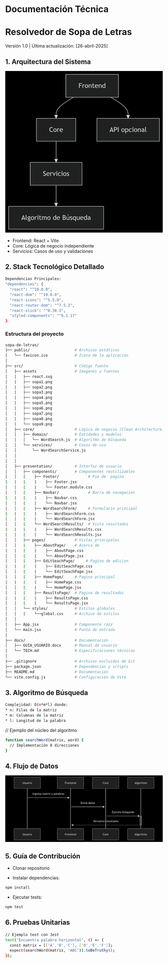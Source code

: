 # Documentación Técnica

# Resolvedor de Sopa de Letras
Versión 1.0 | Última actualización: [26-abril-2025]

## 1. Arquitectura del Sistema
![alt text](arquitectura.png)

* Frontend: React + Vite
* Core: Lógica de negocio independiente
* Servicios: Casos de uso y validaciones

## 2. Stack Tecnológico Detallado
``` bash
Dependencias Principales:
"dependencies": {
  "react": "^19.0.0",
  "react-dom": "^19.0.0",
  "react-icons": "^5.5.0",
  "react-router-dom": "^7.5.2",
  "react-slick": "^0.30.3",
  "styled-components": "^6.1.17"
}
```
### Estructura del proyecto
```bash
sopa-de-letras/
├── public/                    # Archivos estáticos
│   └── favicon.ico            # Icono de la aplicación
│
├── src/                       # Código fuente
│   ├── assets                 # Imagenes y fuentes
│   |   ├── react.svg
│   |   ├── sopa1.png
│   |   ├── sopa2.png
│   |   ├── sopa3.png
│   |   ├── sopa4.png
│   |   ├── sopa5.png
│   |   ├── sopa6.png
│   |   ├── sopa7.png
│   |   ├── sopa8.png
│   |   └── sopa9.png
│   ├── core/                  # Lógica de negocio (Clean Architecture)
│   │   ├── domain/            # Entidades y modelos
│   │   │   └── WordSearch.js  # Algoritmo de búsqueda
│   │   └── services/          # Casos de uso
│   │       └── WordSearchService.js  
│   │
│   │
│   ├── presentation/          # Interfaz de usuario
│   │   ├── components/        # Componentes reutilizables
│   │   |    ├── Footer/             # Pie de  pagina
|   |   |    |    ├── Footer.jsx
│   │   |    |    └── Footer.module.css
│   │   |    ├── Navbar/             # Barra de navegacion
|   |   |    |    ├── Navbar.css
│   │   |    |    └── Navbar.jsx
│   │   |    ├── WordSearchForm/     # Formulario principal
|   |   |    |    ├── WordSearchForm.css
│   │   |    |    └── WordSearchForm.jsx
│   │   |    └── WordSearchResults/  # Vista resultados
|   |   |    |    ├── WordSearchResults.css
│   │   |    |    └── WordSearchResults.jsx
│   │   ├── pages/             # Vistas principales
│   │   |    ├── AboutPage/    # Acerca de
|   |   |    |    ├── AboutPage.css
│   │   |    |    └── AboutPage.jsx
│   │   |    ├── EditSeachPage/     # Pagina de edicion
|   |   |    |    ├── EditSeachPage.css
│   │   |    |    └── EditSeachPage.jsx
│   │   |    ├── HomePage/     # Pagina principal
|   |   |    |    ├── HomePage.css
│   │   |    |    └── HomePage.jsx
│   │   |    ├── ResultsPage/  # Pagina de resultados
|   |   |    |    ├── ResultsPage.css
│   │   |    |    └── ResultsPage.jsx
│   │   └── styles/            # Estilos globales
│   │   |    └──global.css     # Archivo de estilos
│   │
│   ├── App.jsx                # Componente raíz
│   └── main.jsx               # Punto de entrada
│
├── docs/                      # Documentación
│   ├── GUIA_USUARIO.docx      # Manual de usuario
│   └── TECH.md                # Especificaciones técnicas
│
├── .gitignore                 # Archivos excluidos de Git
├── package.json               # Dependencias y scripts
├── README.md                  # Documentacion 
└── vite.config.js             # Configuración de Vite
```

## 3. Algoritmo de Búsqueda
``` bash
Complejidad: O(n*m*l) donde:
* n: Filas de la matriz
* m: Columnas de la matriz
* l: Longitud de la palabra
```
// Ejemplo del núcleo del algoritmo
```bash
function searchWord(matrix, word) {
  // Implementación 8 direcciones
}
```

## 4. Flujo de Datos
![alt text](flujo.png)

## 5. Guía de Contribución
* Clonar repositorio

* Instalar dependencias:
``` bash
npm install
```
* Ejecutar tests:
``` bash
npm test
```
## 6. Pruebas Unitarias
``` bash
// Ejemplo test con Jest
test('Encuentra palabra horizontal', () => {
  const matrix = [['A','B','C'], ['D','E','F']];
  expect(searchWord(matrix, 'ABC')).toBeTruthy();
});
```
